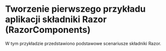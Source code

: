 # <a name="build-your-first-razor-components-app-sample-razorcomponents"></a>Tworzenie pierwszego przykładu aplikacji składniki Razor (RazorComponents)

W tym przykładzie przedstawiono podstawowe scenariusze składniki Razor.
